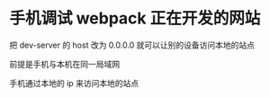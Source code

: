 


# 手机调试 webpack 正在开发的网站

把 dev-server 的 host 改为 0.0.0.0 就可以让别的设备访问本地的站点

前提是手机与本机在同一局域网

手机通过本地的 ip 来访问本地的站点 